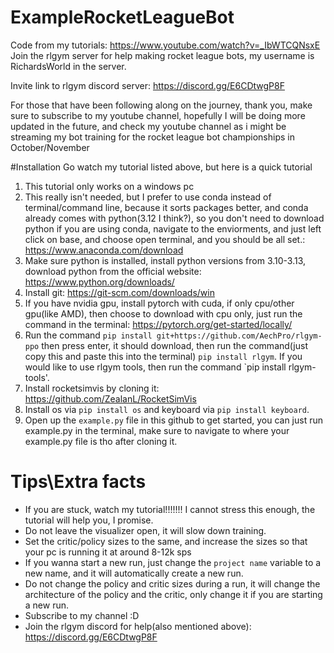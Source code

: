 # ExampleRocketLeagueBot
Code from my tutorials: https://www.youtube.com/watch?v=_IbWTCQNsxE
Join the rlgym server for help making rocket league bots, my username is RichardsWorld in the server.

Invite link to rlgym discord server: https://discord.gg/E6CDtwgP8F

For those that have been following along on the journey, thank you, make sure to subscribe to my youtube channel, hopefully I will be doing more updated in the future, and check my youtube channel as i might be streaming my bot training for the rocket league bot championships in October/November

#Installation
Go watch my tutorial listed above, but here is a quick tutorial
1. This tutorial only works on a windows pc
2. This really isn't needed, but I prefer to use conda instead of terminal/command line, because it sorts packages better, and conda already comes with python(3.12 I think?), so you don't need to download python if you are using conda, navigate to the enviorments, and just left click on base, and choose open terminal, and you should be all set.: https://www.anaconda.com/download
3. Make sure python is installed, install python versions from 3.10-3.13, download python from the official website: https://www.python.org/downloads/
4. Install git: https://git-scm.com/downloads/win
5. If you have nvidia gpu, install pytorch with cuda, if only cpu/other gpu(like AMD), then choose to download with cpu only, just run the command in the terminal: https://pytorch.org/get-started/locally/
6. Run the command `pip install git+https://github.com/AechPro/rlgym-ppo` then press enter, it should download, then run the command(just copy this and paste this into the terminal) `pip install rlgym`. If you would like to use rlgym tools, then run the command `pip install rlgym-tools'.
7. Install rocketsimvis by cloning it: https://github.com/ZealanL/RocketSimVis
8. Install os via `pip install os` and keyboard via `pip install keyboard`.
9. Open up the `example.py` file in this github to get started, you can just run example.py in the terminal, make sure to navigate to where your example.py file is tho after cloning it.

# Tips\Extra facts

- If you are stuck, watch my tutorial!!!!!!! I cannot stress this enough, the tutorial will help you, I promise.
- Do not leave the visualizer open, it will slow down training.
- Set the critic/policy sizes to the same, and increase the sizes so that your pc is running it at around 8-12k sps
- If you wanna start a new run, just change the `project name` variable to a new name, and it will automatically create a new run.
- Do not change the policy and critic sizes during a run, it will change the architecture of the policy and the critic, only change it if you are starting a new run.
- Subscribe to my channel :D
- Join the rlgym discord for help(also mentioned above): https://discord.gg/E6CDtwgP8F
